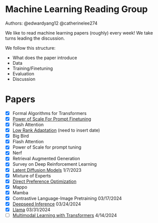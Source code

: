 # Machine Learning Reading Group

Authors: @edwardyang12 @catherinelee274

We like to read machine learning papers (roughly) every week! We take turns leading the discussion.


We follow this structure: 
- What does the paper introduce
- Data 
- Training/Finetuning
- Evaluation
- Discussion


# Papers 
- [x] Formal Algorithms for Transformers
- [x] [Power of Scale For Prompt Finetuning](https://arxiv.org/abs/2104.08691)
- [x] Flash Attention
- [x] [Low Rank Adaptation](https://arxiv.org/abs/2106.09685) (need to insert date)
- [x] Big Bird
- [x] Flash Attention
- [x] Power of Scale for prompt tuning
- [x] Nerf
- [x] Retrieval Augmented Generation
- [x] Survey on Deep Reinforcement Learning
- [x] [Latent Diffusion Models](https://arxiv.org/abs/2112.10752) 1/7/2023
- [x] Mixture of Experts
- [x] [Direct Preference Optimization](https://arxiv.org/abs/2305.18290)
- [x] Mappo
- [x] Mamba
- [x] Contrastive Language-Image Pretraining 03/17/2024
- [x] [Deepseed Inference](https://arxiv.org/abs/2207.00032) 03/24/2024
- [x] [Llama](https://arxiv.org/abs/2302.13971) 03/31/2024
- [ ] [Multimodal Learning with Transformers](https://arxiv.org/abs/2206.06488) 4/14/2024
